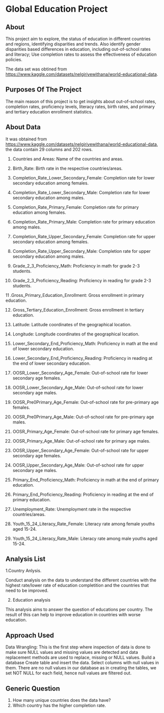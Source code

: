 # Global Education Project

## About

This project aim to explore, the status of education in different countries and regions, identifying disparities and trends.
Also identify gender disparities based differences in education, including out-of-school rates and literacy;
Use completion rates to assess the effectiveness of education policies.

The data set was obtined from https://www.kaggle.com/datasets/nelgiriyewithana/world-educational-data.

## Purposes Of The Project

The main reason of this project is to get insights about out-of-school rates, completion rates, proficiency levels, literacy rates, birth rates, and primary and tertiary education enrollment statistics.

## About Data


It was obtained from https://www.kaggle.com/datasets/nelgiriyewithana/world-educational-data, the data contain 29 columns and  202 rows.

1.	Countries and Areas: Name of the countries and areas.

2.	Birth_Rate: Birth rate in the respective countries/areas.

3.	Completion_Rate_Lower_Secondary_Female: Completion rate for lower secondary education among females.


4.	Completion_Rate_Lower_Secondary_Male: Completion rate for lower secondary education among males.


5.	Completion_Rate_Primary_Female: Completion rate for primary education among females.


6.	Completion_Rate_Primary_Male: Completion rate for primary education among males.


7.	Completion_Rate_Upper_Secondary_Female: Completion rate for upper secondary education among females.


8.	Completion_Rate_Upper_Secondary_Male: Completion rate for upper secondary education among males.


9.	Grade_2_3_Proficiency_Math: Proficiency in math for grade 2-3 students.


10.	Grade_2_3_Proficiency_Reading: Proficiency in reading for grade 2-3 students.


11	.Gross_Primary_Education_Enrollment: Gross enrollment in primary education.


12.	Gross_Tertiary_Education_Enrollment: Gross enrollment in tertiary education.


13.	Latitude: Latitude coordinates of the geographical location.


14.	Longitude: Longitude coordinates of the geographical location.


15.	Lower_Secondary_End_Proficiency_Math: Proficiency in math at the end of lower secondary education.


16.	Lower_Secondary_End_Proficiency_Reading: Proficiency in reading at the end of lower secondary education.


17.	OOSR_Lower_Secondary_Age_Female: Out-of-school rate for lower secondary age females.

18.	OOSR_Lower_Secondary_Age_Male: Out-of-school rate for lower secondary age males.

19.	OOSR_Pre0Primary_Age_Female: Out-of-school rate for pre-primary age females.

20.	OOSR_Pre0Primary_Age_Male: Out-of-school rate for pre-primary age males.

21.	OOSR_Primary_Age_Female: Out-of-school rate for primary age females.

22.	OOSR_Primary_Age_Male: Out-of-school rate for primary age males.

23.	OOSR_Upper_Secondary_Age_Female: Out-of-school rate for upper secondary age females.

24.	OOSR_Upper_Secondary_Age_Male: Out-of-school rate for upper secondary age males.

25.	Primary_End_Proficiency_Math: Proficiency in math at the end of primary education.

26.	Primary_End_Proficiency_Reading: Proficiency in reading at the end of primary education.

27.	Unemployment_Rate: Unemployment rate in the respective countries/areas.

28.	Youth_15_24_Literacy_Rate_Female: Literacy rate among female youths aged 15-24.

29.	Youth_15_24_Literacy_Rate_Male: Literacy rate among male youths aged 15-24.

## Analysis List

1.Country Anlysis.

Conduct analysis on the data to understand the different countries with the highest rate/lower rate of education completition and the countries that need to be improved.

2. Education analysis
   
 This analysis aims to answer the question of educations per country. The result of this can help to improve education in countries with worse education.

 ## Approach Used
Data Wrangling: This is the first step where inspection of data is done to make sure NULL values and missing values are detected and data replacement methods are used to replace, missing or NULL values.
Build a database
Create table and insert the data.
Select columns with null values in them. There are no null values in our database as in creating the tables, we set NOT NULL for each field, hence null values are filtered out.

## Generic Question
1. How many unique countries does the data have?
2. Which country has the higher completion rate.


   

   







